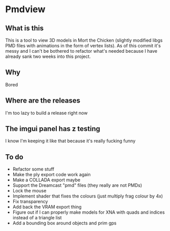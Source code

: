 # Pmdview

## What is this
This is a tool to view 3D models in Mort the Chicken (slightly modified libgs PMD files with animations in the form of vertex lists). As of this commit it's messy and I can't be bothered to refactor what's needed because I have already sank two weeks into this project.
## Why
Bored
## Where are the releases
I'm too lazy to build a release right now
## The imgui panel has z testing
I know I'm keeping it like that because it's really fucking funny

## To do
- Refactor some stuff
- Make the ply export code work again
- Make a COLLADA export maybe
- Support the Dreamcast "pmd" files (they really are not PMDs)
- Lock the mouse
- Implement shader that fixes the colours (just multiply frag colour by 4x)
- Fix transparency
- Add back the VRAM export thing
- Figure out if I can properly make models for XNA with quads and indices instead of a triangle list
- Add a bounding box around objects and prim gps
